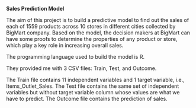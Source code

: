**Sales Prediction Model**

The aim of this project is to build a predictive model to find out the sales of each of 1559 products across 10 stores in different cities collected by BigMart company. 
Based on the model, the decision makers at BigMart can have some proofs to determine the properties of any product or store, which play a key role in increasing overall sales.

The programming language used to build the model is R.

They provided me with 3 CSV files: Train, Test, and Outcome. 

The Train file contains 11 independent variables and 1 target variable, i.e., Items_Outlet_Sales. 
The Test file contains the same set of independent variables but without target variable column whose values are what we have to predict. 
The Outcome file contains the prediction of sales.
